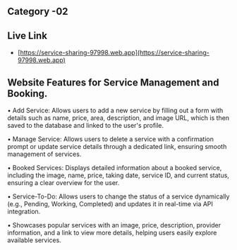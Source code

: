 ## Category -02

## Live Link

- [https://service-sharing-97998.web.app](https://service-sharing-97998.web.app)

## Website Features for Service Management and Booking.

• Add Service: Allows users to add a new service by filling out a form with
details such as name, price, area, description, and image URL, which is then
saved to the database and linked to the user's profile.

• Manage Service: Allows users to delete a service with a confirmation prompt or
update service details through a dedicated link, ensuring smooth management of
services.

• Booked Services: Displays detailed information about a booked service,
including the image, name, price, taking date, service ID, and current status,
ensuring a clear overview for the user.

• Service-To-Do: Allows users to change the status of a service dynamically
(e.g., Pending, Working, Completed) and updates it in real-time via API
integration.

• Showcases popular services with an image, price, description, provider
information, and a link to view more details, helping users easily explore
available services.
